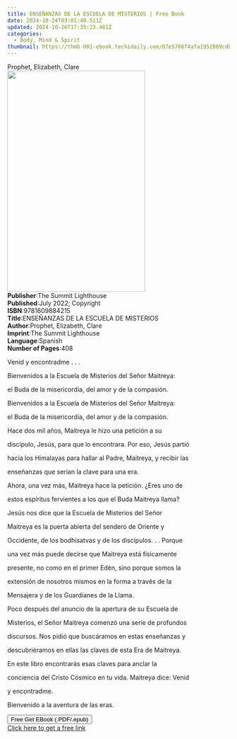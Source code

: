 ```yaml
---
title: ENSEÑANZAS DE LA ESCUELA DE MISTERIOS | Free Book
date: 2024-10-24T03:01:40.511Z
updated: 2024-10-26T17:35:23.481Z
categories:
  - Body, Mind & Spirit
thumbnail: https://thmb-001-ebook.techidaily.com/87e5708f4afa1952869cdbb2a0cbaa84cecf853b2ee9564def782b7473f57701.jpg
---
```

<main id="book-container">
  <div class="flex flex-col">
    <div class="book-brief flex-1 py-6 px-4 sm:p-6 md:py-10 md:px-8">
      <!-- brief-->
      <div class="book-brief-main">Prophet, Elizabeth, Clare</div>
    </div>
    <div
      class="book-meta-info flex-1 grid gap-4 col-start-1 col-end-3 row-start-1 sm:mb-6 sm:grid-cols-4 lg:gap-6 lg:col-start-2 lg:row-end-6 lg:row-span-6 lg:mb-0"
    >
      <div
        class="book-meta-info-left place-content-center mt-4 p-4 text-sm leading-6 col-start-2 col-span-2 dark:text-slate-400"
      >
        <img
          class="w-full h-500 object-cover rounded-lg sm:h-255 sm:col-span-2 lg:col-span-full"
          src="https://img-001-ebook.techidaily.com/6593b790894ad105f02a82c1fe1bf82b8329527eb0ee8a9ccc665d08cc838a25.jpg"
          alt=""
          width="312"
          height="500"
        />
      </div>
      <div
        class="book-meta-info-right mt-2 col-start-1 row-start-2 col-span-3 self-center"
      >
        <!-- meta data  -->
        <div class="flex flex-col px-4 md:px-8">
          <div class="flex-1">
            <strong>Publisher</strong>:<span class="px-2"
              >The Summit Lighthouse</span
            >
          </div>
          <div class="flex-1">
            <strong>Published</strong>:<span class="px-2"
              >July 2022; Copyright</span
            >
          </div>
          <div class="flex-1">
            <strong>ISBN</strong>:<span class="px-2">9781609884215</span>
          </div>
          <div class="flex-1">
            <strong>Title</strong>:<span class="px-2"
              >ENSEÑANZAS DE LA ESCUELA DE MISTERIOS</span
            >
          </div>
          <div class="flex-1">
            <strong>Author</strong>:<span class="px-2"
              >Prophet, Elizabeth, Clare</span
            >
          </div>
          <div class="flex-1">
            <strong>Imprint</strong>:<span class="px-2"
              >The Summit Lighthouse</span
            >
          </div>
          <div class="flex-1">
            <strong>Language</strong>:<span class="px-2">Spanish</span>
          </div>
          <div class="flex-1">
            <strong>Number of Pages</strong>:<span class="px-2">408</span>
          </div>
        </div>
      </div>
    </div>
    <div class="book-description flex-1 py-6 px-4 sm:p-6 md:py-10 md:px-8">
      <div class="book-description-main">
        <div accordion-content="" id="description">
          <p>Venid y encontradme . . .</p>
          <p>Bienvenidos a la Escuela de Misterios del Señor Maitreya:</p>
          <p>el Buda de la misericordia, del amor y de la compasión.</p>
          <p>Bienvenidos a la Escuela de Misterios del Señor Maitreya:</p>
          <p>el Buda de la misericordia, del amor y de la compasión.</p>
          <p>Hace dos mil años, Maitreya le hizo una petición a su</p>
          <p>discípulo, Jesús, para que lo encontrara. Por eso, Jesús partió</p>
          <p>
            hacia los Himalayas para hallar al Padre, Maitreya, y recibir las
          </p>
          <p>enseñanzas que serían la clave para una era.</p>
          <p>Ahora, una vez más, Maitreya hace la petición. ¿Eres uno de</p>
          <p>estos espíritus fervientes a los que el Buda Maitreya llama?</p>
          <p>Jesús nos dice que la Escuela de Misterios del Señor</p>
          <p>Maitreya es la puerta abierta del sendero de Oriente y</p>
          <p>Occidente, de los bodhisatvas y de los discípulos. . . Porque</p>
          <p>una vez más puede decirse que Maitreya está físicamente</p>
          <p>presente, no como en el primer Edén, sino porque somos la</p>
          <p>extensión de nosotros mismos en la forma a través de la</p>
          <p>Mensajera y de los Guardianes de la Llama.</p>
          <p>Poco después del anuncio de la apertura de su Escuela de</p>
          <p>Misterios, el Señor Maitreya comenzó una serie de profundos</p>
          <p>discursos. Nos pidió que buscáramos en estas enseñanzas y</p>
          <p>descubriéramos en ellas las claves de esta Era de Maitreya.</p>
          <p>En este libro encontrarás esas claves para anclar la</p>
          <p>conciencia del Cristo Cósmico en tu vida. Maitreya dice: Venid</p>
          <p>y encontradme.</p>
          <p>Bienvenido a la aventura de las eras.</p>
        </div>
        <div class="accordion-fader"></div>
      </div>
    </div>
    <div class="book-excerpts flex-1 py-6 px-4 sm:p-6 md:py-10 md:px-8"></div>
    <div
      class="book-about-author flex-1 py-6 px-4 sm:p-6 md:py-10 md:px-8"
    ></div>
    <div class="book-free-get flex-1 py-6 px-4 sm:p-6 md:py-10 md:px-8">
      <button
        id="btn-free-get"
        class="bg-blue-500 hover:bg-blue-700 text-white font-bold py-2 px-4 rounded"
      >
        Free Get EBook (.PDF/.epub)
      </button>
      <div id="countdown-display" class="px-2 text-lg mt-2"></div>
      <a
        id="free-link"
        class="hidden bg-blue-500 hover:bg-blue-700 text-white font-bold py-2 px-4 rounded"
        href="https://www.ebooks.com/en-us/book/210650434/ense-anzas-de-la-escuela-de-misterios/prophet-elizabeth-clare/"
        target="_blank"
        >Click here to get a free link</a
      >
    </div>
    <script>
      let countdownTime = 0;
      let countdownInterval = null;
      document
        .getElementById('btn-free-get')
        .addEventListener('click', startCountdown);
      function startCountdown() {
        countdownTime = new Date().getTime() + 60000 * 3;
        countdownInterval = setInterval(updateCountdown, 1000);
        document.getElementById('btn-free-get').disabled = true;
        document
          .getElementById('btn-free-get')
          .classList.add('bg-gray-500', 'cursor-not-allowed');
      }
      function updateCountdown() {
        let currentTime = new Date().getTime();
        let timeLeft = countdownTime - currentTime;
        let secondsLeft = Math.floor(timeLeft / 1000);
        document.getElementById('countdown-display').innerHTML =
          `Remaining time: ${secondsLeft} seconds.`;
        if (secondsLeft <= 0) {
          clearInterval(countdownInterval);
          document.getElementById('btn-free-get').classList.add('hidden');
          document.getElementById('free-link').classList.remove('hidden');
          document.getElementById('countdown-display').innerHTML = '';
        }
      }
    </script>
  </div>
</main>

<ins class="adsbygoogle"
      style="display:block"
      data-ad-client="ca-pub-7571918770474297"
      data-ad-slot="8358498916"
      data-ad-format="auto"
      data-full-width-responsive="true"></ins>
    